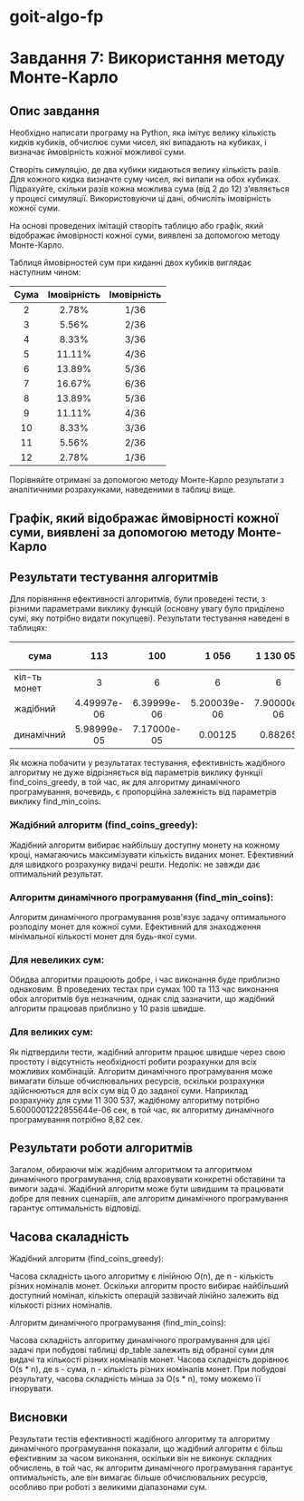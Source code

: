 # goit-algo-fp

# Завдання 7: Використання методу Монте-Карло

## Опис завдання

Необхідно написати програму на Python, яка імітує велику кількість кидків кубиків, обчислює суми чисел, які випадають на кубиках, і визначає ймовірність кожної можливої суми.

Створіть симуляцію, де два кубики кидаються велику кількість разів. Для кожного кидка визначте суму чисел, які випали на обох кубиках. Підрахуйте, скільки разів кожна можлива сума (від 2 до 12) з’являється у процесі симуляції. Використовуючи ці дані, обчисліть імовірність кожної суми.

На основі проведених імітацій створіть таблицю або графік, який відображає ймовірності кожної суми, виявлені за допомогою методу Монте-Карло.

Таблиця ймовірностей сум при киданні двох кубиків виглядає наступним чином:

| Сума      | Імовірність |Імовірність |
|:-----:|:-----:|:-----:|
|2 | 2.78% |1/36|
|3 |  5.56%|2/36|
|4  |8.33%  |3/36|
|5  | 11.11% |4/36|
|6  | 13.89% |5/36|
|7  | 16.67%  |6/36|
|8  | 13.89% |5/36|
|9  | 11.11% |4/36|
|10  |  8.33%|3/36|
|11  | 5.56% |2/36|
|12  | 2.78% |1/36|

Порівняйте отримані за допомогою методу Монте-Карло результати з аналітичними розрахунками, наведеними в таблиці вище.

## Графік, який відображає ймовірності кожної суми, виявлені за допомогою методу Монте-Карло



## Результати тестування алгоритмів

Для порівняння ефективності алгоритмів, були проведені тести, з різними параметрами виклику функцій (основну увагу було приділено сумі, яку потрібно видати покупцеві). Результати тестування наведені в таблицях:


| сума      | 113 | 100 | 1 056 | 1 130 053 | 11 300 537 |
| --------------    |:-----:|:-----:|:-----:|:-----:|:-----:|
| кіл-ть монет | 3 | 6 | 6 | 6 | 6 |
| жадібний |4.49997e-06|6.39999e-06|5.200039e-06|7.90000e-06|5.60000e-06|
| динамічний|5.98999e-05|7.17000e-05|0.00125|0.88265|8.81887|


Як можна побачити у результатах тестування, ефективність жадібного алгоритму не дуже відрізняється від параметрів виклику функції find_coins_greedy, в той час, як для алгоритму динамічного програмування, вочевидь, є пропорційна залежність від параметрів виклику find_min_coins.

### Жадібний алгоритм (find_coins_greedy):

Жадібний алгоритм вибирає найбільшу доступну монету на кожному кроці, намагаючись максимізувати кількість виданих монет.
Ефективний для швидкого розрахунку видачі решти.
Недолік: не завжди дає оптимальний результат.

### Алгоритм динамічного програмування (find_min_coins):

Алгоритм динамічного програмування розв'язує задачу оптимального розподілу монет для кожної суми.
Ефективний для знаходження мінімальної кількості монет для будь-якої суми.


### Для невеликих сум:

Обидва алгоритми працюють добре, і час виконання буде приблизно однаковим. В проведених тестах при сумах 100 та 113 час виконання обох алгоритмів був незначним, однак слід зазначити, що жадібний алгоритм працював приблизно у 10 разів швидше.

### Для великих сум:

Як підтвердили тести, жадібний алгоритм працює швидше через свою простоту і відсутність необхідності робити розрахунки для всіх можливих комбінацій.
Алгоритм динамічного програмування може вимагати більше обчислювальних ресурсів, оскільки розрахунки здійснюються для всіх сум від 0 до заданої суми. Наприклад розрахунку для суми 11 300 537, жадібному алгоритму потрібно 5.6000001222855644e-06 сек, в той час, як алгоритму динамічного програмування потрібно 8,82 сек. 

## Результати роботи алгоритмів

Загалом, обираючи між жадібним алгоритмом та алгоритмом динамічного програмування, слід враховувати конкретні обставини та вимоги задачі. Жадібний алгоритм може бути швидшим та працювати добре для певних сценаріїв, але алгоритм динамічного програмування гарантує оптимальність відповіді.

## Часова скаладність

Жадібний алгоритм (find_coins_greedy):

Часова складність цього алгоритму є лінійною O(n), де n - кількість різних номіналів монет.
Оскільки алгоритм просто вибирає найбільший доступний номінал, кількість операцій зазвичай лінійно залежить від кількості різних номіналів.

Алгоритм динамічного програмування (find_min_coins):

Часова складність алгоритму динамічного програмування для цієї задачі при побудові таблиці dp_table залежить від обраної суми для видачі та кількості різних номіналів монет. Часова складність дорівнює O(s * n), де s - сума, n - кількість різних номіналів монет. При побудові результату, часова складність мінша за O(s * n), тому можемо її ігнорувати.

## Висновки

Результати тестів ефективності жадібного алгоритму та алгоритму динамічного програмування показали, що жадібний алгоритм є більш ефективним за часом виконання, оскільки він не виконує складних обчислень, в той час, як алгоритм динамічного програмування гарантує оптимальність, але він вимагає більше обчислювальних ресурсів, особливо при роботі з великими діапазонами сум.

